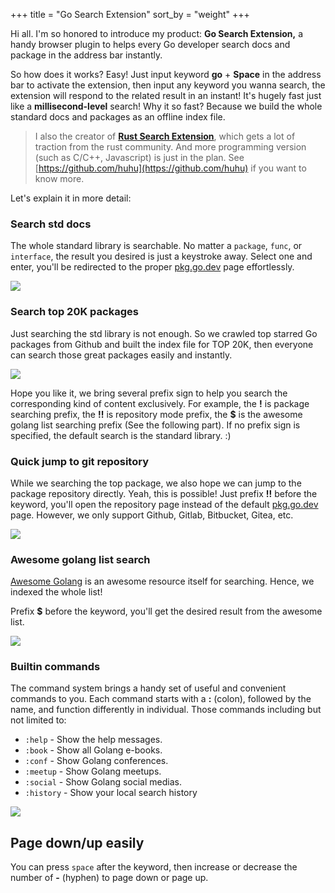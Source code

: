 +++
title = "Go Search Extension"
sort_by = "weight"
+++


Hi all. I'm so honored to introduce my product: **Go Search Extension,** a handy browser plugin to helps every Go developer search docs and package in the address bar instantly. 

So how does it works? Easy! Just input keyword **go** + **Space** in the address bar to activate the extension, then input any keyword you wanna search, the extension will respond to the related result in an instant! It's hugely fast just like a **millisecond-level** search! Why it so fast? Because we build the whole standard docs and packages as an offline index file.

> I also the creator of **[Rust Search Extension](https://rust.extension.sh)**, which gets a lot of traction from the rust community. And more programming version (such as C/C++, Javascript) is just in the plan. See [https://github.com/huhu](https://github.com/huhu) if you want to know more.

Let's explain it in more detail:

### Search std docs

The whole standard library is searchable. No matter a `package`, `func`, or `interface`, the result you desired is just a keystroke away. Select one and enter, you'll be redirected to the proper [pkg.go.dev](http://pkg.go.dev) page effortlessly.

![](/std.png)

### Search top 20K packages

Just searching the std library is not enough. So we crawled top starred Go packages from Github and built the index file for TOP 20K, then everyone can search those great packages easily and instantly. 

![](/package.png)

Hope you like it, we bring several prefix sign to help you search the corresponding kind of content exclusively. For example, the **!** is package searching prefix, the **!!** is repository mode prefix, the **$** is the awesome golang list searching prefix (See the following part). If no prefix sign is specified, the default search is the standard library. :)

### Quick jump to git repository

While we searching the top package, we also hope we can jump to the package repository directly. Yeah, this is possible! Just prefix **!!** before the keyword, you'll open the repository page instead of the default [pkg.go.dev](http://pkg.go.dev) page. However, we only support Github, Gitlab, Bitbucket, Gitea, etc.

![](/repository-mode.png)

### Awesome golang list search

[Awesome Golang](https://github.com/avelino/awesome-go) is an awesome resource itself for searching. Hence, we indexed the whole list! 

Prefix **$** before the keyword, you'll get the desired result from the awesome list.

![](/awesome.png)

### Builtin commands

The command system brings a handy set of useful and convenient commands to you. Each command starts with a **:** (colon), followed by the name, and function differently in individual. Those commands including but not limited to:

- `:help` - Show the help messages.
- `:book` - Show all Golang e-books.
- `:conf` - Show Golang conferences.
- `:meetup` - Show Golang meetups.
- `:social` - Show Golang social medias.
- `:history` - Show your local search history

![](/commands.png)

## **Page down/up easily**

You can press `space` after the keyword, then increase or decrease the number of **-** (hyphen) to page down or page up.
